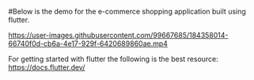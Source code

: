 #Below is the demo for the e-commerce shopping application built using flutter.

https://user-images.githubusercontent.com/99667685/184358014-66740f0d-cb6a-4e17-929f-6420689860ae.mp4

For getting started with flutter the following is the best resource: https://docs.flutter.dev/
